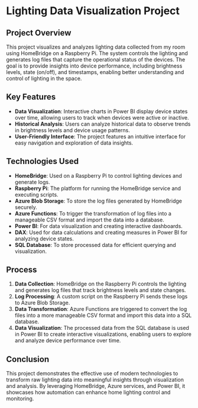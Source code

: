 # Lighting Data Visualization Project

## Project Overview

This project visualizes and analyzes lighting data collected from my room using HomeBridge on a Raspberry Pi. The system controls the lighting and generates log files that capture the operational status of the devices. The goal is to provide insights into device performance, including brightness levels, state (on/off), and timestamps, enabling better understanding and control of lighting in the space.

## Key Features

- **Data Visualization**: Interactive charts in Power BI display device states over time, allowing users to track when devices were active or inactive.
- **Historical Analysis**: Users can analyze historical data to observe trends in brightness levels and device usage patterns.
- **User-Friendly Interface**: The project features an intuitive interface for easy navigation and exploration of data insights.

## Technologies Used

- **HomeBridge**: Used on a Raspberry Pi to control lighting devices and generate logs.
- **Raspberry Pi**: The platform for running the HomeBridge service and executing scripts.
- **Azure Blob Storage**: To store the log files generated by HomeBridge securely.
- **Azure Functions**: To trigger the transformation of log files into a manageable CSV format and import the data into a database.
- **Power BI**: For data visualization and creating interactive dashboards.
- **DAX**: Used for data calculations and creating measures in Power BI for analyzing device states.
- **SQL Database**: To store processed data for efficient querying and visualization.

## Process

1. **Data Collection**: HomeBridge on the Raspberry Pi controls the lighting and generates log files that track brightness levels and state changes.
2. **Log Processing**: A custom script on the Raspberry Pi sends these logs to Azure Blob Storage.
3. **Data Transformation**: Azure Functions are triggered to convert the log files into a more manageable CSV format and import this data into a SQL database.
4. **Data Visualization**: The processed data from the SQL database is used in Power BI to create interactive visualizations, enabling users to explore and analyze device performance over time.

## Conclusion

This project demonstrates the effective use of modern technologies to transform raw lighting data into meaningful insights through visualization and analysis. By leveraging HomeBridge, Azure services, and Power BI, it showcases how automation can enhance home lighting control and monitoring.
